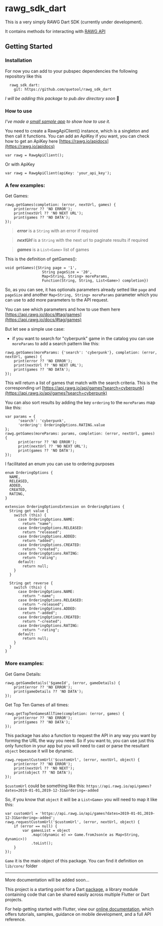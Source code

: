# rawg_sdk_dart

This is a very simply RAWG Dart SDK (currently under development). 

It contains methods for interacting with [RAWG API](https://rawg.io/apidocs)

## Getting Started

### Installation
For now you can add to your pubspec dependencies the following repository like this

```
  rawg_sdk_dart:
    git: https://github.com/quetool/rawg_sdk_dart
```

_I will be adding this package to pub.dev directory soon_ 🤞

### How to use
_I've made a [small sample app](https://github.com/quetool/games_store) to show how to use it._

You need to create a RawgApiClient() instance, which is a singleton and then call it functions. You can add an ApiKey if you want, you can check how to get an ApiKey here [https://rawg.io/apidocs](https://rawg.io/apidocs)

```
var rawg = RawgApiClient();
```
Or with ApiKey

```
var rawg = RawgApiClient(apiKey: 'your_api_key');
```

### A few examples:
Get Games:

```
rawg.getGames(completion: (error, nextUrl, games) {
	print(error ?? 'NO ERROR');
	print(nextUrl ?? 'NO NEXT URL');
	print(games ?? 'NO DATA');
});
```

> ***_error_*** is a `String` with an error if required

> ***_nextUrl_*** is a `String` with the next url to paginate results if required

> ***_games_*** is a `List<Game>` list of games

This is the definition of getGames():

```
void getGames({String page = '1', 
			 	 String pageSize = '20', 
				 Map<String, String> moreParams, 
			 	 Function(String, String, List<Game>) completion})
```
So, as you can see, it has optionals parameters already setted like `page` and `pageSize` and another `Map<String, String> moreParams` parameter which you can use to add more parameters to the API request.

You can see which parameters and how to use them here [https://api.rawg.io/docs/#tag/games](https://api.rawg.io/docs/#tag/games)

But let see a simple use case:

- if you want to search for "cyberpunk" game in the catalog you can use `moreParams` to add a search pattern like this:

```
rawg.getGames(moreParams: {'search': 'cyberpunk'}, completion: (error, nextUrl, games) {
	print(error ?? 'NO ERROR');
	print(nextUrl ?? 'NO NEXT URL');
	print(games ?? 'NO DATA');
});
```

This will return a list of games that match with the search criteria. This is the corresponding url [https://api.rawg.io/api/games?search=cyberpunk](https://api.rawg.io/api/games?search=cyberpunk)

You can also sort results by adding the key `ordering` to the `moreParams` map like this:

```
var params = {
      'search': 'cyberpunk',
      'ordering': OrderingOptions.RATING.value
};
rawg.getGames(moreParams: params, completion: (error, nextUrl, games) {
      print(error ?? 'NO ERROR');
      print(nextUrl ?? 'NO NEXT URL');
      print(games ?? 'NO DATA');
});
```

I facilitated an enum you can use to ordering purposes

```
enum OrderingOptions {
  NAME,
  RELEASED,
  ADDED,
  CREATED,
  RATING,
}

extension OrderingOptionsExtension on OrderingOptions {
  String get value {
    switch (this) {
      case OrderingOptions.NAME:
        return "name";
      case OrderingOptions.RELEASED:
        return "released";
      case OrderingOptions.ADDED:
        return "added";
      case OrderingOptions.CREATED:
        return "created";
      case OrderingOptions.RATING:
        return "rating";
      default:
        return null;
    }
  }

  String get reverse {
    switch (this) {
      case OrderingOptions.NAME:
        return "-name";
      case OrderingOptions.RELEASED:
        return "-released";
      case OrderingOptions.ADDED:
        return "-added";
      case OrderingOptions.CREATED:
        return "-created";
      case OrderingOptions.RATING:
        return "-rating";
      default:
        return null;
    }
  }
}
```

### More examples:

Get Game Details:

```
rawg.getGameDetails('$gameId', (error, gameDetails) {
	print(error ?? 'NO ERROR');
	print(gameDetails ?? 'NO DATA');
});
```

Get Top Ten Games of all times:

```
rawg.getTopTenGamesAllTime(completion: (error, games) {
	print(error ?? 'NO ERROR');
	print(games ?? 'NO DATA');
});
```

This package has also a function to request the API in any way you want by forming the URL the way you need. So if you want to, you can use just this only function in your app but you will need to cast or parse the resultant `object` because it will be dynamic.

```
rawg.requestCustomUrl('$customUrl', (error, nextUrl, object) {
	print(error ?? 'NO ERROR');
	print(nextUrl ?? 'NO NEXT');
	print(object ?? 'NO DATA');
});
```

`$customUrl` could be something like this: `https://api.rawg.io/api/games?dates=2019-01-01,2019-12-31&ordering=-added`

So, if you know that `object` it will be a `List<Game>` you will need to map it like this:

```
var customUrl = 'https://api.rawg.io/api/games?dates=2019-01-01,2019-12-31&ordering=-added';
rawg.requestCustomUrl('$customUrl', (error, nextUrl, object) {
	if (error == null) {
		var gamesList = object
            .map((dynamic e) => Game.fromJson(e as Map<String, dynamic>))
            .toList();
	}
});
```

`Game` it is the main object of this package. You can find it definition on `lib/core/` folder

-------

More documentation will be added soon...

This project is a starting point for a Dart
[package](https://flutter.dev/developing-packages/),
a library module containing code that can be shared easily across
multiple Flutter or Dart projects.

For help getting started with Flutter, view our 
[online documentation](https://flutter.dev/docs), which offers tutorials, 
samples, guidance on mobile development, and a full API reference.


